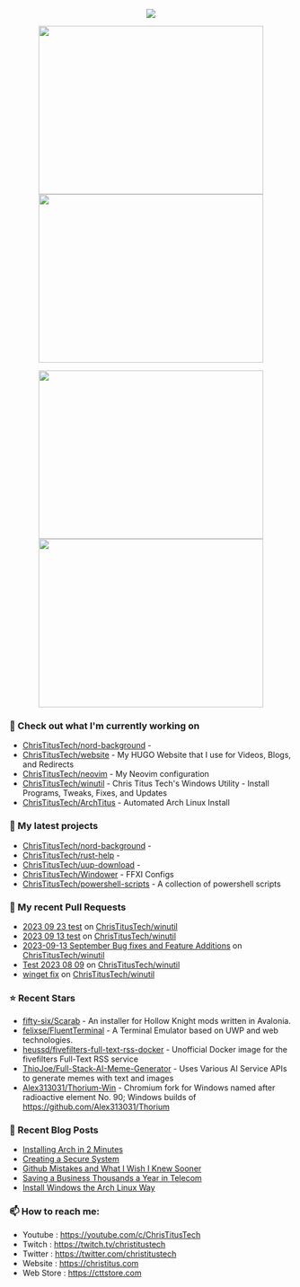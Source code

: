 <p align="center"><a href="https://github.com/anuraghazra/github-readme-stats">
  <img align="center" src="https://github-readme-stats.vercel.app/api?username=ChrisTitusTech&show_icons=true&theme=tokyonight" />
</a></p>

<p align="center"><a href="https://wakatime.com/@christitustech">
  <img align="center" width="400" height="300" src="https://wakatime.com/share/@christitustech/4c17a227-eb23-48c5-a2f1-492e5538842c.svg" />
</a>
<a href="https://wakatime.com/@christitustech">
  <img align="center" width="400" height="300" src="https://wakatime.com/share/@christitustech/57160975-2111-472e-bc92-f390b42053b3.svg" />
</a></p>

<p align="center"><a href="https://wakatime.com/@christitustech">
  <img align="center" width="400" height="300" src="https://wakatime.com/share/@christitustech/b7d6c245-11dd-4802-a2dd-8ff0fd915324.svg" />
</a>
<a href="https://wakatime.com/@christitustech">
  <img align="center" width="400" height="300" src="https://wakatime.com/share/@christitustech/29475f0b-8d50-47b4-aaf5-f96bdcab9d0d.svg" />
</a></p>

### 👷 Check out what I'm currently working on

- [ChrisTitusTech/nord-background](https://github.com/ChrisTitusTech/nord-background) - 
- [ChrisTitusTech/website](https://github.com/ChrisTitusTech/website) - My HUGO Website that I use for Videos, Blogs, and Redirects
- [ChrisTitusTech/neovim](https://github.com/ChrisTitusTech/neovim) - My Neovim configuration
- [ChrisTitusTech/winutil](https://github.com/ChrisTitusTech/winutil) - Chris Titus Tech&#39;s Windows Utility - Install Programs, Tweaks, Fixes, and Updates
- [ChrisTitusTech/ArchTitus](https://github.com/ChrisTitusTech/ArchTitus) - Automated Arch Linux Install
### 🌱 My latest projects

- [ChrisTitusTech/nord-background](https://github.com/ChrisTitusTech/nord-background) - 
- [ChrisTitusTech/rust-help](https://github.com/ChrisTitusTech/rust-help) - 
- [ChrisTitusTech/uup-download](https://github.com/ChrisTitusTech/uup-download) - 
- [ChrisTitusTech/Windower](https://github.com/ChrisTitusTech/Windower) - FFXI Configs
- [ChrisTitusTech/powershell-scripts](https://github.com/ChrisTitusTech/powershell-scripts) - A collection of powershell scripts
### 🔨 My recent Pull Requests

- [2023 09 23 test](https://github.com/ChrisTitusTech/winutil/pull/1117) on [ChrisTitusTech/winutil](https://github.com/ChrisTitusTech/winutil)
- [2023 09 13 test](https://github.com/ChrisTitusTech/winutil/pull/1051) on [ChrisTitusTech/winutil](https://github.com/ChrisTitusTech/winutil)
- [2023-09-13 September Bug fixes and Feature Additions](https://github.com/ChrisTitusTech/winutil/pull/1024) on [ChrisTitusTech/winutil](https://github.com/ChrisTitusTech/winutil)
- [Test 2023 08 09](https://github.com/ChrisTitusTech/winutil/pull/1004) on [ChrisTitusTech/winutil](https://github.com/ChrisTitusTech/winutil)
- [winget fix](https://github.com/ChrisTitusTech/winutil/pull/952) on [ChrisTitusTech/winutil](https://github.com/ChrisTitusTech/winutil)
### ⭐ Recent Stars

- [fifty-six/Scarab](https://github.com/fifty-six/Scarab) - An installer for Hollow Knight mods written in Avalonia.
- [felixse/FluentTerminal](https://github.com/felixse/FluentTerminal) - A Terminal Emulator based on UWP and web technologies.
- [heussd/fivefilters-full-text-rss-docker](https://github.com/heussd/fivefilters-full-text-rss-docker) - Unofficial Docker image for the fivefilters Full-Text RSS service
- [ThioJoe/Full-Stack-AI-Meme-Generator](https://github.com/ThioJoe/Full-Stack-AI-Meme-Generator) - Uses Various AI Service APIs to generate memes with text and images
- [Alex313031/Thorium-Win](https://github.com/Alex313031/Thorium-Win) - Chromium fork for Windows named after radioactive element No. 90; Windows builds of https://github.com/Alex313031/Thorium
### 📰 Recent Blog Posts

- [Installing Arch in 2 Minutes](https://christitus.com/installing-arch-in-2-minutes/)
- [Creating a Secure System](https://christitus.com/creating-a-secure-system/)
- [Github Mistakes and What I Wish I Knew Sooner](https://christitus.com/do-not-make-these-github-mistakes/)
- [Saving a Business Thousands a Year in Telecom](https://christitus.com/saving-a-business-5000-a-year-in-telecom/)
- [Install Windows the Arch Linux Way](https://christitus.com/install-windows-the-arch-linux-way/)
### 📫 How to reach me:
  - Youtube   : <https://youtube.com/c/ChrisTitusTech>
  - Twitch    : <https://twitch.tv/christitustech>
  - Twitter   : <https://twitter.com/christitustech>
  - Website   : <https://christitus.com>
  - Web Store : <https://cttstore.com>
